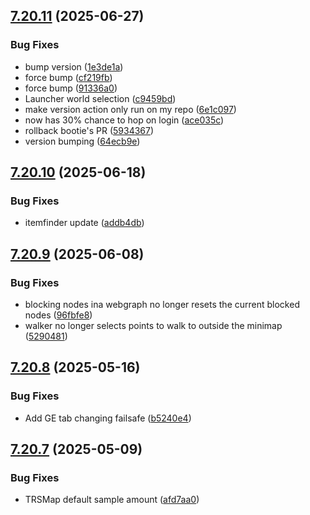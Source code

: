 ## [7.20.11](https://github.com/Torwent/SRL-T/compare/v7.20.10...v7.20.11) (2025-06-27)


### Bug Fixes

* bump version ([1e3de1a](https://github.com/Torwent/SRL-T/commit/1e3de1ad2e62aa70fe12c6d6df27fadc0dbab873))
* force bump ([cf219fb](https://github.com/Torwent/SRL-T/commit/cf219fb0b33daa4d4c7ee82cf2fb43555409207b))
* force bump ([91336a0](https://github.com/Torwent/SRL-T/commit/91336a0325048a180206b4a07dc0f722ca2da45c))
* Launcher world selection ([c9459bd](https://github.com/Torwent/SRL-T/commit/c9459bdc69db7ac024a7c4375c63decadaf734cb))
* make version action only run on my repo ([6e1c097](https://github.com/Torwent/SRL-T/commit/6e1c097ea3a388646096bcc810d1d8714cc9e331))
* now has 30% chance to hop on login ([ace035c](https://github.com/Torwent/SRL-T/commit/ace035ccd8975243b5b37b6ac7083f08a540fe01))
* rollback bootie's PR ([5934367](https://github.com/Torwent/SRL-T/commit/59343673b2494dc10ab06972b3d03b5ee66aab93))
* version bumping ([64ecb9e](https://github.com/Torwent/SRL-T/commit/64ecb9e8a524e9f487f77345480009be891e688b))



## [7.20.10](https://github.com/Torwent/SRL-T/compare/v7.20.9...v7.20.10) (2025-06-18)


### Bug Fixes

* itemfinder update ([addb4db](https://github.com/Torwent/SRL-T/commit/addb4db3efd8d0c0f3ed86021db8c600461675e7))



## [7.20.9](https://github.com/Torwent/SRL-T/compare/v7.20.8...v7.20.9) (2025-06-08)


### Bug Fixes

* blocking nodes ina webgraph no longer resets the current blocked nodes ([96fbfe8](https://github.com/Torwent/SRL-T/commit/96fbfe82dd03cceedb8a706b6ec48e768ff5c6f0))
* walker no longer selects points to walk to outside the minimap ([5290481](https://github.com/Torwent/SRL-T/commit/52904818851be6ae492ae37e0449bc989fd2e0d7))



## [7.20.8](https://github.com/Torwent/SRL-T/compare/v7.20.7...v7.20.8) (2025-05-16)


### Bug Fixes

* Add GE tab changing failsafe ([b5240e4](https://github.com/Torwent/SRL-T/commit/b5240e45d1c0e48f1fe09264711f5aa836619143))



## [7.20.7](https://github.com/Torwent/SRL-T/compare/v7.20.6...v7.20.7) (2025-05-09)


### Bug Fixes

* TRSMap default sample amount ([afd7aa0](https://github.com/Torwent/SRL-T/commit/afd7aa0115da2e2c0062bb3ce2efe69441abec76))



